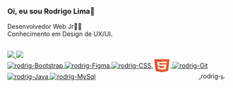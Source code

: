 ### Oi, eu sou Rodrigo Lima👋
Desenvolvedor Web Jr🧑‍💻<br>
Conhecimento em Design de UX/UI.
##

<div style="display: inline-block">
<a href="https://github.com/rodriglim">
<img height="150px" src="https://github-readme-stats.vercel.app/api?username=rodriglim&show_icons=true&bg_color=402b23&text_color=FFFFFF&title_color=ff9500&icon_color=ff9500&hide=prs,issues,contribs"/>
 <img height="150px" src="https://github-readme-stats.vercel.app/api/top-langs/?username=rodriglim&layout=compact&langs_count=7&bg_color=402b23&text_color=FFFFFF&title_color=ff9500&icon_color=ff9500"/>
</div>
 

<div style="display: inline_block">
<img align="center" alt="rodrig-Bootstrap" alt = "Bootstrap" height="30" width="40" src="https://cdn.jsdelivr.net/gh/devicons/devicon/icons/bootstrap/bootstrap-original.svg"> 
<img align="center" alt="rodrig-Figma" alt = "Figma" height="30" width="40" src="https://cdn.jsdelivr.net/gh/devicons/devicon/icons/figma/figma-original.svg"> 
<img align="center" alt="rodrig-CSS" alt = "CSS" height="30" width="40" 
src="https://cdn.jsdelivr.net/gh/devicons/devicon/icons/css3/css3-original.svg"> 
<img align="center" alt="rodrig-HTML" height="30" width="40" src="https://raw.githubusercontent.com/devicons/devicon/master/icons/html5/html5-original.svg">
<img align="center" alt="rodrig-Git" alt = "Git" height="30" width="40"
src="https://cdn.jsdelivr.net/gh/devicons/devicon/icons/git/git-original.svg">
<img align="center" alt="rodrig-Java" alt = "Java" height="30" width="40" src="https://cdn.jsdelivr.net/gh/devicons/devicon/icons/java/java-original.svg">
 <img align="center" alt="rodrig-MySql" alt = "MySql" height="30" width="40" src="https://cdn.jsdelivr.net/gh/devicons/devicon/icons/mysql/mysql-original.svg">
<img align="right" alt="rodrig-pic" height="80" style="border-radius:80px;" src="https://i.pinimg.com/736x/0b/ff/dd/0bffdd84f52868861fd0e9cc0149aa1f.jpg?width=676&height=676">
</div>
